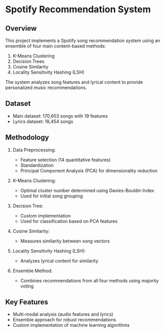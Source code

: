 # Spotify Recommendation System

## Overview
This project implements a Spotify song recommendation system using an ensemble of four main content-based methods:
1. K-Means Clustering
2. Decision Trees
3. Cosine Similarity
4. Locality Sensitivity Hashing (LSH)

The system analyzes song features and lyrical content to provide personalized music recommendations.

## Dataset
- Main dataset: 170,653 songs with 19 features
- Lyrics dataset: 18,454 songs

## Methodology
1. Data Preprocessing:
   - Feature selection (14 quantitative features)
   - Standardization
   - Principal Component Analysis (PCA) for dimensionality reduction

2. K-Means Clustering:
   - Optimal cluster number determined using Davies-Bouldin Index
   - Used for initial song grouping

3. Decision Tree:
   - Custom implementation
   - Used for classification based on PCA features

4. Cosine Similarity:
   - Measures similarity between song vectors

5. Locality Sensitivity Hashing (LSH):
   - Analyzes lyrical content for similarity

6. Ensemble Method:
   - Combines recommendations from all four methods using majority voting

## Key Features
- Multi-modal analysis (audio features and lyrics)
- Ensemble approach for robust recommendations
- Custom implementation of machine learning algorithms
